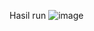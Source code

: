 Hasil run
![image](https://github.com/user-attachments/assets/9436bef2-44fa-4fcb-9c1c-3d0f3670e391)
